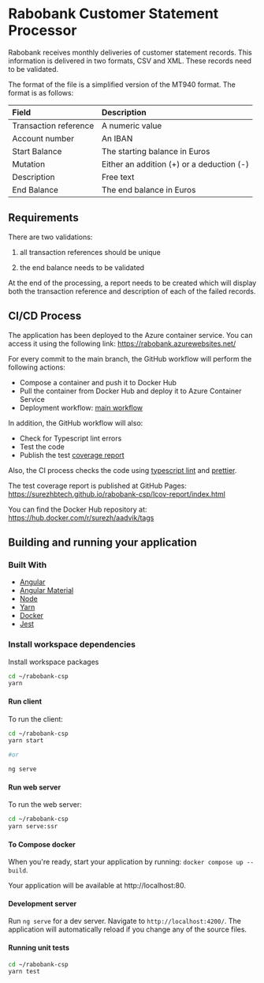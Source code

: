 # Rabobank Customer Statement Processor

Rabobank receives monthly deliveries of customer statement records. This information is delivered in two formats, CSV and XML. These records need to be validated.

The format of the file is a simplified version of the MT940 format. The format is as follows:

| Field                 | Description                               |
| :-------------------- | :---------------------------------------- |
| Transaction reference | A numeric value                           |
| Account number        | An IBAN                                   |
| Start Balance         | The starting balance in Euros             |
| Mutation              | Either an addition (+) or a deduction (-) |
| Description           | Free text                                 |
| End Balance           | The end balance in Euros                  |

## Requirements

There are two validations:

1. all transaction references should be unique

2. the end balance needs to be validated

At the end of the processing, a report needs to be created which will display both the transaction reference and description of each of the failed records.

## CI/CD Process

The application has been deployed to the Azure container service. You can access it using the following link: https://rabobank.azurewebsites.net/

For every commit to the main branch, the GitHub workflow will perform the following actions:
- Compose a container and push it to Docker Hub
- Pull the container from Docker Hub and deploy it to Azure Container Service
- Deployment workflow: [main workflow](https://github.com/surezhbtech/rabobank-csp/actions/workflows/main_rabobank.yml)

In addition, the GitHub workflow will also:
- Check for Typescript lint errors
- Test the code
- Publish the test [coverage report](https://github.com/surezhbtech/rabobank-csp/actions/workflows/coverage.yml)

Also, the CI process checks the code using [typescript lint](https://typescript-eslint.io/) and [prettier](https://prettier.io/).

The test coverage report is published at GitHub Pages: https://surezhbtech.github.io/rabobank-csp/lcov-report/index.html

You can find the Docker Hub repository at: https://hub.docker.com/r/surezh/aadvik/tags

## Building and running your application

### Built With

- [Angular](http://angular.io/)
- [Angular Material](https://material.angular.io/)
- [Node](https://nodejs.org/)
- [Yarn](https://classic.yarnpkg.com)
- [Docker](https://www.docker.com/)
- [Jest](https://jestjs.io)

### Install workspace dependencies

Install workspace packages

```sh
cd ~/rabobank-csp
yarn
```

#### Run client

To run the client:

```sh
cd ~/rabobank-csp
yarn start

#or

ng serve
```

#### Run web server

To run the web server:

```sh
cd ~/rabobank-csp
yarn serve:ssr
```

#### To Compose docker

When you're ready, start your application by running:
`docker compose up --build`.

Your application will be available at http://localhost:80.

#### Development server

Run `ng serve` for a dev server. Navigate to `http://localhost:4200/`. The application will automatically reload if you change any of the source files.

#### Running unit tests

```sh
cd ~/rabobank-csp
yarn test
```

